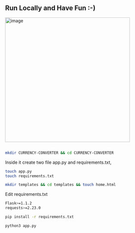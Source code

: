 
## Run Locally and Have Fun :-)



<img width="403" alt="image" src="https://github.com/sachnaror/CURRENCY-CONVERTER/assets/9551754/d99e93e5-4b03-41df-8299-78f42f644ffc">




```bash

mkdir CURRENCY-CONVERTER && cd CURRENCY-CONVERTER
```

Inside it create two file app.py and requirements.txt,

```bash
touch app.py
touch requirements.txt
```
```bash
mkdir templates && cd templates && touch home.html
```
Edit requirements.txt

```bash
Flask>=1.1.2
requests>=2.23.0
```



```bash
pip install -r requirements.txt
```
```bash
python3 app.py
```
